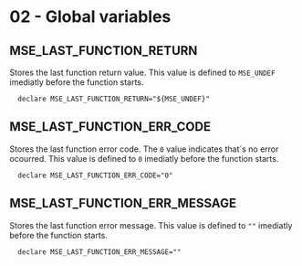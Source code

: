 # 02 - Global variables

## MSE_LAST_FUNCTION_RETURN

Stores the last function return value.
This value is defined to `MSE_UNDEF` imediatly before the function starts.

``` shell
  declare MSE_LAST_FUNCTION_RETURN="${MSE_UNDEF}"
```


## MSE_LAST_FUNCTION_ERR_CODE

Stores the last function error code.
The `0` value indicates that´s no error ocourred.
This value is defined to `0` imediatly before the function starts.

``` shell
  declare MSE_LAST_FUNCTION_ERR_CODE="0"
```


## MSE_LAST_FUNCTION_ERR_MESSAGE
Stores the last function error message.
This value is defined to `""` imediatly before the function starts.

``` shell
  declare MSE_LAST_FUNCTION_ERR_MESSAGE=""
```